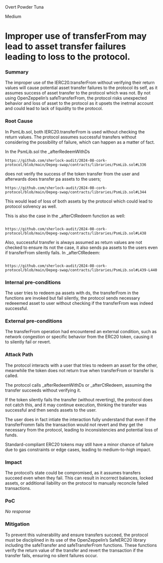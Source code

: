 Overt Powder Tuna

Medium

# Improper use of transferFrom may lead to asset transfer failures leading to loss to the protocol.

### Summary

The improper use of the IERC20.transferFrom without verifying their return values will cause potential asset transfer failures to the protocol its self, as it assumes success of asset transfer to the protocol which was not. By not using OpenZeppelin’s safeTransferFrom, the protocol risks unexpected behavior and loss of asset to the protocol as it upsets the inetrnal account and could lead to lack of liquidity to the protocol.

### Root Cause

In PsmLib.sol, both IERC20.transferFrom is used without checking the return values. The protocol assumes successful transfers without considering the possibility of failure, which can happen as a matter of fact.

In the PsmLib.sol the _afterRedeemWithDs 

```solidity
https://github.com/sherlock-audit/2024-08-cork-protocol/blob/main/Depeg-swap/contracts/libraries/PsmLib.sol#L336

```
does not verify the success of the token transfer from the user and afterwards does transfer pa assets to the users;

```solidity
https://github.com/sherlock-audit/2024-08-cork-protocol/blob/main/Depeg-swap/contracts/libraries/PsmLib.sol#L344

```
This would lead of loss of both assets by the protocol which could lead to protocol solvency as well.

This is also the case in the _afterCtRedeem function as well:

```solidity

https://github.com/sherlock-audit/2024-08-cork-protocol/blob/main/Depeg-swap/contracts/libraries/PsmLib.sol#L438

```
Also, successful transfer is always assumed as return values are not checked to ensure its not the case, it also sends pa assets to the users even if transferFrom silently fails. 
In _afterCtRedeem:

```solidity

https://github.com/sherlock-audit/2024-08-cork-protocol/blob/main/Depeg-swap/contracts/libraries/PsmLib.sol#L439-L440

```

### Internal pre-conditions

The user tries to redeem pa assets with ds, the transferFrom in the functions are invoked but fail silently, the protocol sends necessary redeeemed asset to user without checking if the transferFrom was indeed successful.

### External pre-conditions

The transferFrom operation had encountered an external condition, such as network congestion or specific behavior from the ERC20 token, causing it to silently fail or revert.

### Attack Path

The protocol interacts with a user that tries to redeem an asset for the other, meanwhile the token does not return true when transferFrom or transfer is called.

The protocol calls _afterRedeemWithDs or _afterCtRedeem, assuming the transfer succeeds without verifying it.

If the token silently fails the transfer (without reverting), the protocol does not catch this, and it may continue execution, thinking the transfer was successful and then sends assets to the user.

The user does in fact intiate the interaction fully understand that even if the transferFromm fails the transaction would not revert and they get the necessary from the protocol, leading to inconsistencies and potential loss of funds.

Standard-compliant ERC20 tokens may still have a minor chance of failure due to gas constraints or edge cases, leading to medium-to-high impact.

### Impact

The protocol’s state could be compromised, as it assumes transfers succeed even when they fail. This can result in incorrect balances, locked assets, or additional liability on the protocol to manually reconcile failed transactions.

### PoC

_No response_

### Mitigation

To prevent this vulnerability and ensure transfers succeed, the protocol must be disciplined in its use of the OpenZeppelin’s SafeERC20 library including the safeTransfer and safeTransferFrom functions. These functions verify the return value of the transfer and revert the transaction if the transfer fails, ensuring no silent failures occur.